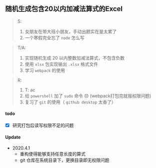 <!--
 * @Author: Gavrain
 * @Date: 2020-02-07 23:50:47
 * @LastEditors  : Gavrain
 * @LastEditTime : 2020-02-08 00:10:51
 * @no item name: \randomquiz\readme.md
 -->
## 随机生成包含20以内加减法算式的Excel
> S:
>   1. 女朋友在带大班小朋友，手动出题实在是太累了
>   2. 一个寒假完全忘了 `node` 怎么写

> T/A:
>   1. 实现随机生成 20 以内整数加减法算式，不包含负数
>   2. 使用 `xlsx` 包实现输出 `.xlsx` 格式文件
>   3. 学习 `webpack` 的使用

> R:
>   1. T: ac
>   2. 给 `powershell` 加了 `sudo` 命令 :disappointed: (webpack打包完就报权限问题)
>   3. 复习了 `git` 的使用（ `github desktop` 太香了）

#### todo
- [x] 研究打包后读写权限不足的问题

#### Update
- 2020.4.1
  - 重构使得能够支持任意长度的算式
  - git 仓库在系统目录下，更换目录即无权限问题
